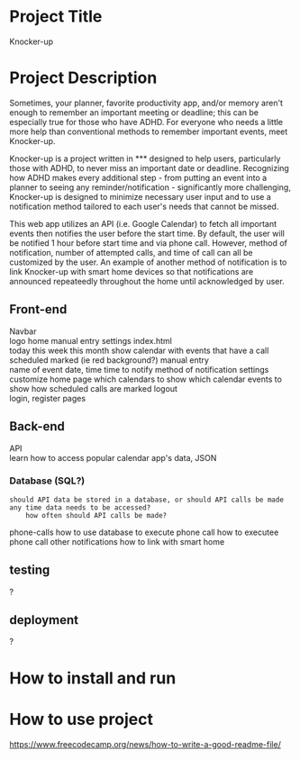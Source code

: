 # Project Title
Knocker-up

# Project Description
Sometimes, your planner, favorite productivity app, and/or memory aren't enough to remember an important meeting or deadline; this can be especially true for those who have ADHD. For everyone who needs a little more help than conventional methods to remember important events, meet Knocker-up.

Knocker-up is a project written in *** designed to help users, particularly those with ADHD, to never miss an important date or deadline. Recognizing how ADHD makes every additional step - from putting an event into a planner to seeing any reminder/notification - significantly more challenging, Knocker-up is designed to minimize necessary user input and to use a notification method tailored to each user's needs that cannot be missed.

This web app utilizes an API (i.e. Google Calendar) to fetch all important events then notifies the user before the start time. By default, the user will be notified 1 hour before start time and via phone call. However, method of notification, number of attempted calls, and time of call can all be customized by the user. An example of another method of notification is to link Knocker-up with smart home devices so that notifications are announced repeateedly throughout the home until acknowledged by user.

## Front-end
Navbar
<br>
    logo
    home
    manual entry
    settings
index.html
<br>
    today
    this week
    this month
        show calendar with events that have a call scheduled marked (ie red background?)
manual entry
<br>
    name of event
    date, time
    time to notify
    method of notification
settings
<br>
    customize home page
        which calendars to show
        which calendar events to show
        how scheduled calls are marked
logout
<br>
login, register pages


## Back-end
API
<br>
    learn how to access popular calendar app's data, JSON
### Database (SQL?)
    should API data be stored in a database, or should API calls be made any time data needs to be accessed?
        how often should API calls be made?
phone-calls
    how to use database to execute phone call
    how to executee phone call
other notifications
    how to link with smart home

## testing
?

## deployment
?

# How to install and run

# How to use project

https://www.freecodecamp.org/news/how-to-write-a-good-readme-file/